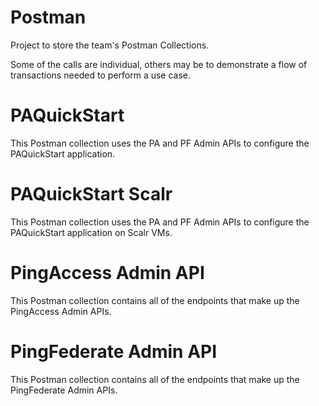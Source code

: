 # Postman

Project to store the team's Postman Collections.

Some of the calls are individual, others may be to demonstrate a flow of transactions needed to perform a use case.

# PAQuickStart

This Postman collection uses the PA and PF Admin APIs to configure the PAQuickStart application.

# PAQuickStart Scalr

This Postman collection uses the PA and PF Admin APIs to configure the PAQuickStart application on Scalr VMs.

# PingAccess Admin API

This Postman collection contains all of the endpoints that make up the PingAccess Admin APIs.

# PingFederate Admin API

This Postman collection contains all of the endpoints that make up the PingFederate Admin APIs.
